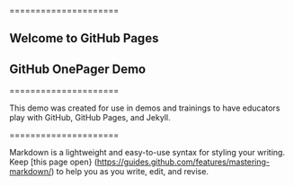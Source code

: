 
=====================

## Welcome to GitHub Pages
## GitHub OnePager Demo

=====================

This demo was created for use in demos and trainings to have educators play with GitHub, GitHub Pages, and Jekyll.

=====================

Markdown is a lightweight and easy-to-use syntax for styling your writing. Keep [this page open} (https://guides.github.com/features/mastering-markdown/) to help you as you write, edit, and revise.
